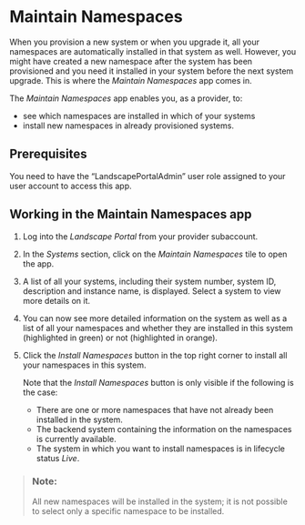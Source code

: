 <!-- loio5456007ac4d04cb98b52b41f8c2d4a71 -->

# Maintain Namespaces

When you provision a new system or when you upgrade it, all your namespaces are automatically installed in that system as well. However, you might have created a new namespace after the system has been provisioned and you need it installed in your system before the next system upgrade. This is where the *Maintain Namespaces* app comes in.

The *Maintain Namespaces* app enables you, as a provider, to:

-   see which namespaces are installed in which of your systems
-   install new namespaces in already provisioned systems.



<a name="loio5456007ac4d04cb98b52b41f8c2d4a71__section_umt_xqz_1tb"/>

## Prerequisites

You need to have the “LandscapePortalAdmin” user role assigned to your user account to access this app.



<a name="loio5456007ac4d04cb98b52b41f8c2d4a71__section_vzk_yqz_1tb"/>

## Working in the Maintain Namespaces app

1.  Log into the *Landscape Portal* from your provider subaccount.

2.  In the *Systems* section, click on the *Maintain Namespaces* tile to open the app.

3.  A list of all your systems, including their system number, system ID, description and instance name, is displayed. Select a system to view more details on it.

4.  You can now see more detailed information on the system as well as a list of all your namespaces and whether they are installed in this system \(highlighted in green\) or not \(highlighted in orange\).

5.  Click the *Install Namespaces* button in the top right corner to install all your namespaces in this system.

    Note that the *Install Namespaces* button is only visible if the following is the case:

    -   There are one or more namespaces that have not already been installed in the system.
    -   The backend system containing the information on the namespaces is currently available.
    -   The system in which you want to install namespaces is in lifecycle status *Live*.


> ### Note:  
> All new namespaces will be installed in the system; it is not possible to select only a specific namespace to be installed.

